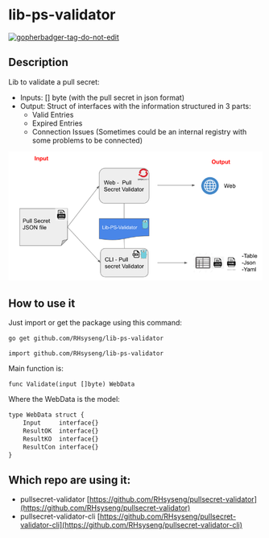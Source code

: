 # lib-ps-validator

<a href='https://github.com/jpoles1/gopherbadger' target='_blank'>![gopherbadger-tag-do-not-edit](https://img.shields.io/badge/Go%20Coverage-94%25-brightgreen.svg?longCache=true&style=flat)</a>

## Description

Lib to validate a pull secret:

- Inputs: [] byte (with the pull secret in json format)
- Output: Struct of interfaces with the information structured in 3 parts:
  - Valid Entries
  - Expired Entries
  - Connection Issues (Sometimes could be an internal registry with some problems to be connected)
  
![img.png](img.png)
## How to use it

Just import or get the package using this command:

```
go get github.com/RHsyseng/lib-ps-validator
```

```
import github.com/RHsyseng/lib-ps-validator
```

Main function is: 

```
func Validate(input []byte) WebData 
```
Where the WebData is the model:

```
type WebData struct {
	Input     interface{}
	ResultOK  interface{}
	ResultKO  interface{}
	ResultCon interface{}
}
```

## Which repo are using it:

- pullsecret-validator [https://github.com/RHsyseng/pullsecret-validator](https://github.com/RHsyseng/pullsecret-validator)
- pullsecret-validator-cli [https://github.com/RHsyseng/pullsecret-validator-cli](https://github.com/RHsyseng/pullsecret-validator-cli)

